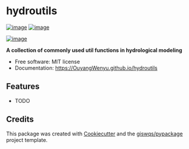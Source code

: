 # hydroutils


[![image](https://img.shields.io/pypi/v/hydroutils.svg)](https://pypi.python.org/pypi/hydroutils)
[![image](https://img.shields.io/conda/vn/conda-forge/hydroutils.svg)](https://anaconda.org/conda-forge/hydroutils)

[![image](https://pyup.io/repos/github/OuyangWenyu/hydroutils/shield.svg)](https://pyup.io/repos/github/OuyangWenyu/hydroutils)


**A collection of commonly used util functions in hydrological modeling**


-   Free software: MIT license
-   Documentation: https://OuyangWenyu.github.io/hydroutils
    

## Features

-   TODO

## Credits

This package was created with [Cookiecutter](https://github.com/cookiecutter/cookiecutter) and the [giswqs/pypackage](https://github.com/giswqs/pypackage) project template.
